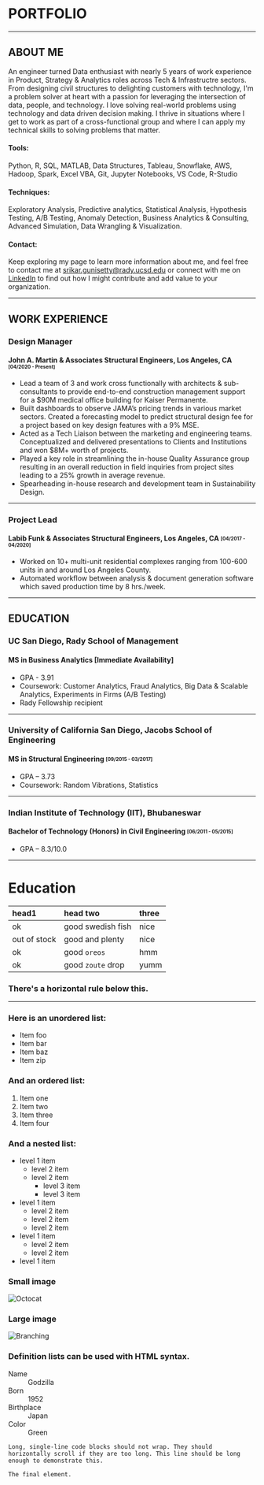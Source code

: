# PORTFOLIO
---
## ABOUT ME

An engineer turned Data enthusiast with nearly 5 years of work experience in Product, Strategy & Analytics roles across Tech & Infrastructre sectors.
From designing civil structures to delighting customers with technology, I'm a problem solver at heart with a passion for leveraging the intersection of data, people, and technology. I love solving real-world problems using technology and data driven decision making. I thrive in situations where I get to work as part of a cross-functional group and where I can apply my technical skills to solving problems that matter.

#### Tools: 
Python, R, SQL, MATLAB, Data Structures, Tableau, Snowflake, AWS, Hadoop, Spark, Excel VBA, Git, Jupyter Notebooks, VS Code, R-Studio

#### Techniques: 
Exploratory Analysis, Predictive analytics, Statistical Analysis, Hypothesis Testing, A/B Testing, Anomaly Detection, Business Analytics & Consulting, Advanced Simulation, Data Wrangling & Visualization. 

#### Contact: 
Keep exploring my page to learn more information about me, and feel free to contact me at [srikar.gunisetty@rady.ucsd.edu](mailto:srikar.gunisetty@rady.ucsd.edu) or connect with me on [LinkedIn](https://www.linkedin.com/in/srikargunisetty/) to find out how I might contribute and add value to your organization.

---
## WORK EXPERIENCE

###   Design Manager
####  John A. Martin & Associates Structural Engineers, Los Angeles, CA		<sub><sup>[04/2020 - Present]</sup></sub>

- Lead a team of 3 and work cross functionally with architects & sub-consultants to provide end-to-end construction management support for a $90M medical office building for Kaiser Permanente. 
 - Built dashboards to observe JAMA’s pricing trends in various market sectors. Created a forecasting model to predict structural design fee for a project based on key design features with a 9% MSE.
 - Acted as a Tech Liaison between the marketing and engineering teams. Conceptualized and delivered presentations to Clients and Institutions and won $8M+ worth of projects. 
 - Played a key role in streamlining the in-house Quality Assurance group resulting in an overall reduction in field inquiries from project sites leading to a 25% growth in average revenue.
 - Spearheading in-house research and development team in Sustainability Design. 

* * *

### Project Lead 
#### Labib Funk & Associates Structural Engineers, Los Angeles, CA			<sub><sup>[04/2017 - 04/2020]</sup></sub>

- Worked on 10+ multi-unit residential complexes ranging from 100-600 units in and around Los Angeles County. 
- Automated workflow between analysis & document generation software which saved production time by 8 hrs./week.

---
## EDUCATION

### UC San Diego, Rady School of Management					        

#### MS in Business Analytics [Immediate Availability]

- GPA - 3.91
- Coursework: Customer Analytics, Fraud Analytics, Big Data & Scalable Analytics, Experiments in Firms (A/B Testing)
- Rady Fellowship recipient

* * *

### University of California San Diego, Jacobs School of Engineering

#### MS in Structural Engineering <sub><sup>[09/2015 - 03/2017]</sup></sub> 
- GPA – 3.73
- Coursework: Random Vibrations, Statistics 

* * *

### Indian Institute of Technology (IIT), Bhubaneswar								

#### Bachelor of Technology (Honors) in Civil Engineering <sub><sup>[06/2011 - 05/2015]</sup></sub> 
- GPA – 8.3/10.0

---

# Education



| head1        | head two          | three |
|:-------------|:------------------|:------|
| ok           | good swedish fish | nice  |
| out of stock | good and plenty   | nice  |
| ok           | good `oreos`      | hmm   |
| ok           | good `zoute` drop | yumm  |

### There's a horizontal rule below this.

* * *

### Here is an unordered list:

*   Item foo
*   Item bar
*   Item baz
*   Item zip

### And an ordered list:

1.  Item one
1.  Item two
1.  Item three
1.  Item four

### And a nested list:

- level 1 item
  - level 2 item
  - level 2 item
    - level 3 item
    - level 3 item
- level 1 item
  - level 2 item
  - level 2 item
  - level 2 item
- level 1 item
  - level 2 item
  - level 2 item
- level 1 item

### Small image

![Octocat](https://github.githubassets.com/images/icons/emoji/octocat.png)

### Large image

![Branching](https://guides.github.com/activities/hello-world/branching.png)


### Definition lists can be used with HTML syntax.

<dl>
<dt>Name</dt>
<dd>Godzilla</dd>
<dt>Born</dt>
<dd>1952</dd>
<dt>Birthplace</dt>
<dd>Japan</dd>
<dt>Color</dt>
<dd>Green</dd>
</dl>

```
Long, single-line code blocks should not wrap. They should horizontally scroll if they are too long. This line should be long enough to demonstrate this.
```

```
The final element.
```
